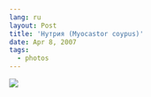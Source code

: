 ```yaml
---
lang: ru
layout: Post
title: 'Нутрия (Myocastor coypus)'
date: Apr 8, 2007
tags:
  - photos
---
```


![](http://wow.sapegin.me/013P1e2D0j1V/Sapegin-Artem-20D-2007-04-07-291-9150.jpg)
